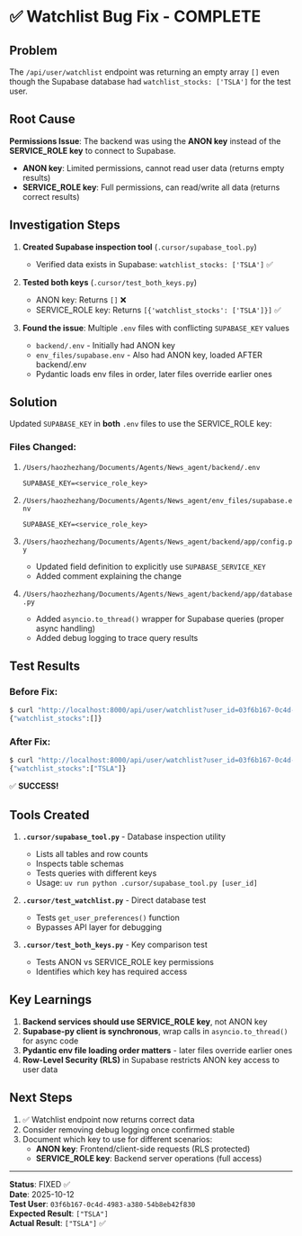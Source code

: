 # ✅ Watchlist Bug Fix - COMPLETE

## Problem

The `/api/user/watchlist` endpoint was returning an empty array `[]` even though the Supabase database had `watchlist_stocks: ['TSLA']` for the test user.

## Root Cause

**Permissions Issue**: The backend was using the **ANON key** instead of the **SERVICE_ROLE key** to connect to Supabase.

- **ANON key**: Limited permissions, cannot read user data (returns empty results)
- **SERVICE_ROLE key**: Full permissions, can read/write all data (returns correct results)

## Investigation Steps

1. **Created Supabase inspection tool** (`.cursor/supabase_tool.py`)
   - Verified data exists in Supabase: `watchlist_stocks: ['TSLA']` ✅
   
2. **Tested both keys** (`.cursor/test_both_keys.py`)
   - ANON key: Returns `[]` ❌
   - SERVICE_ROLE key: Returns `[{'watchlist_stocks': ['TSLA']}]` ✅
   
3. **Found the issue**: Multiple `.env` files with conflicting `SUPABASE_KEY` values
   - `backend/.env` - Initially had ANON key
   - `env_files/supabase.env` - Also had ANON key, loaded AFTER backend/.env
   - Pydantic loads env files in order, later files override earlier ones

## Solution

Updated `SUPABASE_KEY` in **both** `.env` files to use the SERVICE_ROLE key:

### Files Changed:
1. `/Users/haozhezhang/Documents/Agents/News_agent/backend/.env`
   ```
   SUPABASE_KEY=<service_role_key>
   ```

2. `/Users/haozhezhang/Documents/Agents/News_agent/env_files/supabase.env`
   ```
   SUPABASE_KEY=<service_role_key>
   ```

3. `/Users/haozhezhang/Documents/Agents/News_agent/backend/app/config.py`
   - Updated field definition to explicitly use `SUPABASE_SERVICE_KEY`
   - Added comment explaining the change

4. `/Users/haozhezhang/Documents/Agents/News_agent/backend/app/database.py`
   - Added `asyncio.to_thread()` wrapper for Supabase queries (proper async handling)
   - Added debug logging to trace query results

## Test Results

### Before Fix:
```bash
$ curl "http://localhost:8000/api/user/watchlist?user_id=03f6b167-0c4d-4983-a380-54b8eb42f830"
{"watchlist_stocks":[]}
```

### After Fix:
```bash
$ curl "http://localhost:8000/api/user/watchlist?user_id=03f6b167-0c4d-4983-a380-54b8eb42f830"
{"watchlist_stocks":["TSLA"]}
```

✅ **SUCCESS!**

## Tools Created

1. **`.cursor/supabase_tool.py`** - Database inspection utility
   - Lists all tables and row counts
   - Inspects table schemas
   - Tests queries with different keys
   - Usage: `uv run python .cursor/supabase_tool.py [user_id]`

2. **`.cursor/test_watchlist.py`** - Direct database test
   - Tests `get_user_preferences()` function
   - Bypasses API layer for debugging

3. **`.cursor/test_both_keys.py`** - Key comparison test
   - Tests ANON vs SERVICE_ROLE key permissions
   - Identifies which key has required access

## Key Learnings

1. **Backend services should use SERVICE_ROLE key**, not ANON key
2. **Supabase-py client is synchronous**, wrap calls in `asyncio.to_thread()` for async code
3. **Pydantic env file loading order matters** - later files override earlier ones
4. **Row-Level Security (RLS)** in Supabase restricts ANON key access to user data

## Next Steps

1. ✅ Watchlist endpoint now returns correct data
2. Consider removing debug logging once confirmed stable
3. Document which key to use for different scenarios:
   - **ANON key**: Frontend/client-side requests (RLS protected)
   - **SERVICE_ROLE key**: Backend server operations (full access)

---

**Status**: FIXED ✅  
**Date**: 2025-10-12  
**Test User**: `03f6b167-0c4d-4983-a380-54b8eb42f830`  
**Expected Result**: `["TSLA"]`  
**Actual Result**: `["TSLA"]` ✅

